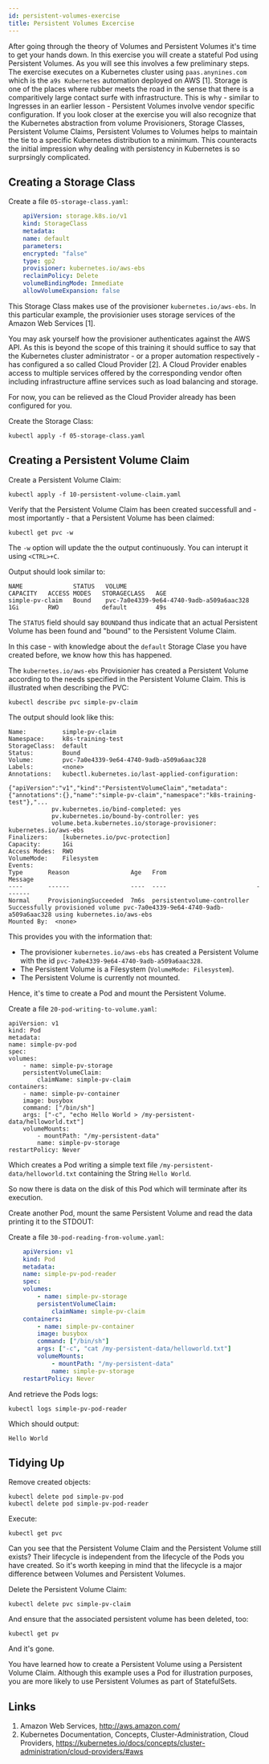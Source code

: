 ```yaml
---
id: persistent-volumes-exercise
title: Persistent Volumes Excercise
---
```


After going through the theory of Volumes and Persistent Volumes it's time to get your hands down. In this exercise you will create a stateful Pod using Persistent Volumes. As you will see this involves a few preliminary steps. The exercise executes on a Kubernetes cluster using `paas.anynines.com` which is the `a9s Kubernetes` automation deployed on AWS [1]. Storage is one of the places where rubber meets the road in the sense that there is a comparitively large contact surfe with infrastructure. This is why - similar to Ingresses in an earlier lesson - Persistent Volumes involve vendor specific configuration. If you look closer at the exercise you will also recognize that the Kubernetes abstraction from volume Provisioners, Storage Classes, Persistent Volume Claims, Persistent Volumes to Volumes helps to maintain the tie to a specific Kubernetes distribution to a minimum. This counteracts the initial impression why dealing with persistency in Kubernetes is so surprsingly complicated.

## Creating a Storage Class

Create a file `05-storage-class.yaml`:

```YAML
    apiVersion: storage.k8s.io/v1
    kind: StorageClass
    metadata:
    name: default
    parameters:
    encrypted: "false"
    type: gp2
    provisioner: kubernetes.io/aws-ebs
    reclaimPolicy: Delete
    volumeBindingMode: Immediate
    allowVolumeExpansion: false
```

This Storage Class makes use of the provisioner `kubernetes.io/aws-ebs`. In this particular example, the provisionier uses storage services of the Amazon Web Services [1]. 

You may ask yourself how the provisioner authenticates against the AWS API. As this is beyond the scope of this training it should suffice to say that the Kubernetes cluster administrator - or a proper automation respectively - has configured a so called Cloud Provider [2]. A Cloud Provider enables access to multiple services offered by the corresponding vendor often including infrastructure affine services such as load balancing and storage.

For now, you can be relieved as the Cloud Provider already has been configured for you.

Create the Storage Class:

    kubectl apply -f 05-storage-class.yaml

## Creating a Persistent Volume Claim

Create a Persistent Volume Claim:

    kubectl apply -f 10-persistent-volume-claim.yaml

Verify that the Persistent Volume Claim has been created successfull and - most importantly - that a Persistent Volume has been claimed:

    kubectl get pvc -w

The `-w` option will update the the output continuously. You can interupt it using `<CTRL>+C`.

Output should look similar to:

    NAME              STATUS   VOLUME                                     CAPACITY   ACCESS MODES   STORAGECLASS   AGE
    simple-pv-claim   Bound    pvc-7a0e4339-9e64-4740-9adb-a509a6aac328   1Gi        RWO            default        49s

The `STATUS` field should say `BOUND`and thus indicate that an actual Persistent Volume has been found and "bound" to the Persistent Volume Claim.

In this case - with knowledge about the `default` Storage Clase you have created before, we know how this has happened.

The `kubernetes.io/aws-ebs` Provisionier has created a Persistent Volume according to the needs specified in the Persistent Volume Claim. This is illustrated when describing the PVC:

    kubectl describe pvc simple-pv-claim

The output should look like this:

    Name:          simple-pv-claim
    Namespace:     k8s-training-test
    StorageClass:  default
    Status:        Bound
    Volume:        pvc-7a0e4339-9e64-4740-9adb-a509a6aac328
    Labels:        <none>
    Annotations:   kubectl.kubernetes.io/last-applied-configuration:
                    {"apiVersion":"v1","kind":"PersistentVolumeClaim","metadata":{"annotations":{},"name":"simple-pv-claim","namespace":"k8s-training-test"},"...
                pv.kubernetes.io/bind-completed: yes
                pv.kubernetes.io/bound-by-controller: yes
                volume.beta.kubernetes.io/storage-provisioner: kubernetes.io/aws-ebs
    Finalizers:    [kubernetes.io/pvc-protection]
    Capacity:      1Gi
    Access Modes:  RWO
    VolumeMode:    Filesystem
    Events:
    Type       Reason                 Age   From                         Message
    ----       ------                 ----  ----                         -------
    Normal     ProvisioningSucceeded  7m6s  persistentvolume-controller  Successfully provisioned volume pvc-7a0e4339-9e64-4740-9adb-a509a6aac328 using kubernetes.io/aws-ebs
    Mounted By:  <none>        

This provides you with the information that:

* The provisioner `kubernetes.io/aws-ebs` has created a Persistent Volume with the id `pvc-7a0e4339-9e64-4740-9adb-a509a6aac328`.
* The Persistent Volume is a Filesystem (`VolumeMode: Filesystem`).
* The Persistent Volume is currently not mounted.

Hence, it's time to create a Pod and mount the Persistent Volume.

Create a file `20-pod-writing-to-volume.yaml`:

    apiVersion: v1
    kind: Pod
    metadata:
    name: simple-pv-pod
    spec:
    volumes:
        - name: simple-pv-storage
        persistentVolumeClaim:
            claimName: simple-pv-claim
    containers:
        - name: simple-pv-container
        image: busybox
        command: ["/bin/sh"]
        args: ["-c", "echo Hello World > /my-persistent-data/helloworld.txt"]
        volumeMounts:
            - mountPath: "/my-persistent-data"
            name: simple-pv-storage
    restartPolicy: Never

Which creates a Pod writing a simple text file `/my-persistent-data/helloworld.txt` containing the String `Hello World`.

So now there is data on the disk of this Pod which will terminate after its execution.

Create another Pod, mount the same Persistent Volume and read the data printing it to the STDOUT:

Create a file `30-pod-reading-from-volume.yaml`:

```YAML
    apiVersion: v1
    kind: Pod
    metadata:
    name: simple-pv-pod-reader
    spec:
    volumes:
        - name: simple-pv-storage
        persistentVolumeClaim:
            claimName: simple-pv-claim
    containers:
        - name: simple-pv-container
        image: busybox
        command: ["/bin/sh"]
        args: ["-c", "cat /my-persistent-data/helloworld.txt"]
        volumeMounts:
            - mountPath: "/my-persistent-data"
            name: simple-pv-storage
    restartPolicy: Never
```

And retrieve the Pods logs:

    kubectl logs simple-pv-pod-reader

Which should output:

    Hello World

## Tidying Up

Remove created objects:

    kubectl delete pod simple-pv-pod
    kubectl delete pod simple-pv-pod-reader

Execute:

    kubectl get pvc

Can you see that the Persistent Volume Claim and the Persistent Volume still exists? Their lifecycle is independent from the lifecycle of the Pods you have created. So it's worth keeping in mind that the lifecycle is a major difference between Volumes and Persistent Volumes.

Delete the Persistent Volume Claim:

    kubectl delete pvc simple-pv-claim

And ensure that the associated persistent volume has been deleted, too:

    kubectl get pv

And it's gone.

You have learned how to create a Persistent Volume using a Persistent Volume Claim. Although this example uses a Pod for illustration purposes, you are more likely to use Persistent Volumes as part of StatefulSets.

## Links
1. Amazon Web Services, http://aws.amazon.com/
2. Kubernetes Documentation, Concepts, Cluster-Administration, Cloud Providers, https://kubernetes.io/docs/concepts/cluster-administration/cloud-providers/#aws